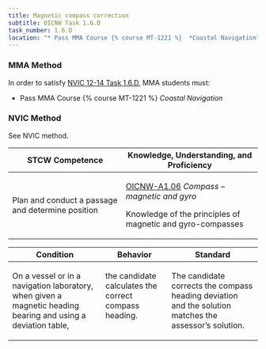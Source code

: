 ```yaml
---
title: Magnetic compass correction
subtitle: OICNW Task 1.6.D 
task_number: 1.6.D
location: "* Pass MMA Course {% course MT-1221 %}  *Coastal Navigation*" 
---
```



### MMA Method

In order to satisfy  [NVIC 12-14  Task  1.6.D]({{site.baseurl}}/assets/images/nvic-12-14.pdf), MMA students must:

* Pass MMA Course {% course MT-1221 %}  *Coastal Navigation*


### NVIC Method

<a onclick="togglevisibility('nvic_methods')" >See NVIC method.</a>

<div id='nvic_methods' class='hide'>

<table>
<thead>
<tr>
<th class='forty'> STCW Competence </th>
<th class='sixty'> Knowledge, Understanding, and Proficiency </th>
</tr>
</thead>




<tbody>
<tr><td markdown='1'>

Plan and conduct a passage and determine position

</td><td markdown='1'>

[OICNW-A1.06](../../tables/21.html#OICNW-A1.06) *Compass – magnetic and gyro*

Knowledge of the principles of magnetic and gyro-compasses

</td></tr>


</tbody>
</table>


<table>
<thead>
<tr><th class='twenty'>  Condition </th><th class='twenty'> Behavior </th><th  class='sixty'>Standard </th></tr>
</thead>
<tbody >



<tr><td markdown='1'>

On a vessel or in a navigation laboratory, when given a magnetic heading bearing and using a deviation table,

</td><td markdown='1'>

the candidate calculates the correct compass heading.

<br>

<div class="tooltip">
<span class="tooltiptext">
</span>
</div>


</td><td markdown='1'>

The candidate corrects the compass heading deviation and the solution matches the assessor’s solution.

</td></tr>
</tbody>
</table>
</div>
